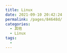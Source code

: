 ```yaml
---
title: Linux
date: 2021-09-10 20:42:24
permalink: /pages/84648d/
categories:
  - 其他
  - Linux
tags:
  - 
---
```

